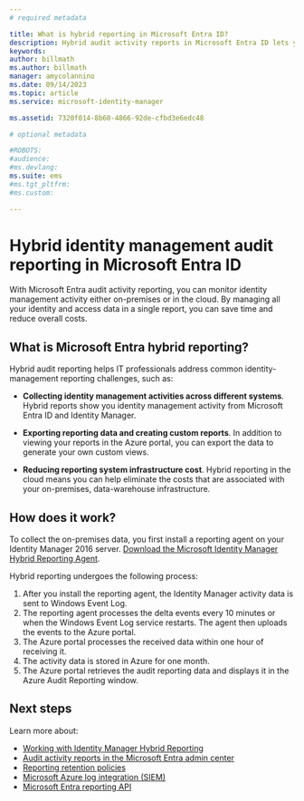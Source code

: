 ```yaml
---
# required metadata

title: What is hybrid reporting in Microsoft Entra ID?
description: Hybrid audit activity reports in Microsoft Entra ID lets you view audited events in both the cloud and on-premises.
keywords:
author: billmath
ms.author: billmath
manager: amycolannino
ms.date: 09/14/2023
ms.topic: article
ms.service: microsoft-identity-manager

ms.assetid: 7320f014-8b60-4866-92de-cfbd3e6edc48

# optional metadata

#ROBOTS:
#audience:
#ms.devlang:
ms.suite: ems
#ms.tgt_pltfrm:
#ms.custom:

---
```


# Hybrid identity management audit reporting in Microsoft Entra ID

With Microsoft Entra audit activity reporting, you can monitor identity management activity either on-premises or in the cloud. By managing all your identity and access data in a single report, you can save time and reduce overall costs.

<a name='what-is-azure-active-directory-hybrid-reporting'></a>

## What is Microsoft Entra hybrid reporting?

Hybrid audit reporting helps IT professionals address common identity-management reporting challenges, such as:

- **Collecting identity management activities across different systems**. Hybrid reports show you identity management activity from Microsoft Entra ID and Identity Manager.

- **Exporting reporting data and creating custom reports**. In addition to viewing your reports in the Azure portal, you can export the data to generate your own custom views.

- **Reducing reporting system infrastructure cost**. Hybrid reporting in the cloud means you can help eliminate the costs that are associated with your on-premises, data-warehouse infrastructure.

## How does it work?

To collect the on-premises data, you first install a reporting agent on your Identity Manager 2016 server. [Download the Microsoft Identity Manager Hybrid Reporting Agent](https://www.microsoft.com/download/details.aspx?id=55112).

Hybrid reporting undergoes the following process:

1. After you install the reporting agent, the Identity Manager activity data is sent to Windows Event Log.
2. The reporting agent processes the delta events every 10 minutes or when the Windows Event Log service restarts. The agent then uploads the events to the Azure portal.
3. The Azure portal processes the received data within one hour of receiving it.
4. The activity data is stored in Azure for one month.
5. The Azure portal retrieves the audit reporting data and displays it in the Azure Audit Reporting window.

## Next steps

Learn more about:

- [Working with Identity Manager Hybrid Reporting](working-with-identity-manager-hybrid-reporting.md)
- [Audit activity reports in the Microsoft Entra admin center](/azure/active-directory/reports-monitoring/concept-audit-logs)
- [Reporting retention policies](/azure/active-directory/reports-monitoring/reference-reports-data-retention)
- [Microsoft Azure log integration (SIEM)](/previous-versions/azure/security/fundamentals/azure-log-integration-overview)
- [Microsoft Entra reporting API](/azure/active-directory/reports-monitoring/concept-reporting-api)
